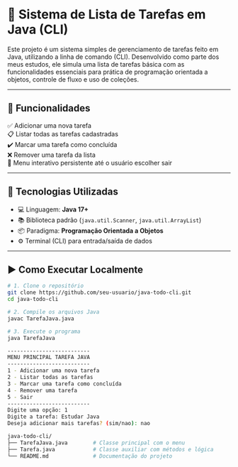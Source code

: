 # 📝 Sistema de Lista de Tarefas em Java (CLI)

Este projeto é um sistema simples de gerenciamento de tarefas feito em Java, utilizando a linha de comando (CLI). Desenvolvido como parte dos meus estudos, ele simula uma lista de tarefas básica com as funcionalidades essenciais para prática de programação orientada a objetos, controle de fluxo e uso de coleções.

---

## 📌 Funcionalidades

✅ Adicionar uma nova tarefa  
📋 Listar todas as tarefas cadastradas  
✔️ Marcar uma tarefa como concluída  
❌ Remover uma tarefa da lista  
🔁 Menu interativo persistente até o usuário escolher sair

---

## 🧰 Tecnologias Utilizadas

- 💻 Linguagem: **Java 17+**
- 📚 Biblioteca padrão (`java.util.Scanner`, `java.util.ArrayList`)
- 📦 Paradigma: **Programação Orientada a Objetos**
- ⚙️ Terminal (CLI) para entrada/saída de dados

---

## ▶️ Como Executar Localmente

```bash
# 1. Clone o repositório
git clone https://github.com/seu-usuario/java-todo-cli.git
cd java-todo-cli

# 2. Compile os arquivos Java
javac TarefaJava.java

# 3. Execute o programa
java TarefaJava

--------------------------
MENU PRINCIPAL TAREFA JAVA
--------------------------
1 - Adicionar uma nova tarefa
2 - Listar todas as tarefas
3 - Marcar uma tarefa como concluída
4 - Remover uma tarefa
5 - Sair
--------------------------
Digite uma opção: 1
Digite a tarefa: Estudar Java
Deseja adicionar mais tarefas? (sim/nao): nao

java-todo-cli/
├── TarefaJava.java        # Classe principal com o menu
├── Tarefa.java            # Classe auxiliar com métodos e lógica
└── README.md              # Documentação do projeto
